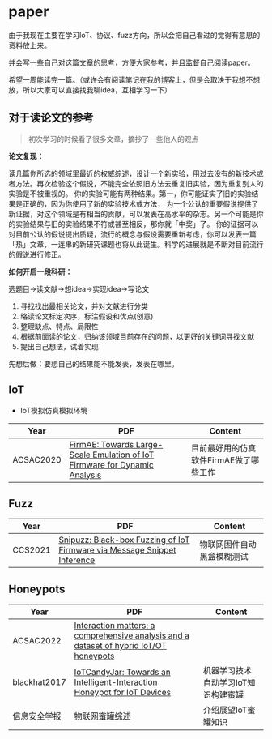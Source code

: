 # paper
由于我现在主要在学习IoT、协议、fuzz方向，所以会把自己看过的觉得有意思的资料放上来。

并会写一些自己对这篇文章的思考，方便大家参考，并且监督自己阅读paper。

希望一周能读完一篇。（或许会有阅读笔记在我的[博客](https://kazamayc.github.io/)上，但是会取决于我想不想放，所以大家可以直接找我聊idea，互相学习一下）

## 对于读论文的参考

> 初次学习的时候看了很多文章，摘抄了一些他人的观点

**论文复现：**

读几篇你所选的领域里最近的权威综述，设计一个新实验，用过去没有的新技术或者方法。再次检验这个假说，不能完全依照旧方法去重复旧实验，因为重复别人的实验是不被重视的。
你的实验可能有两种结果。第一，你可能证实了旧的实验结果是正确的，因为你使用了新的实验技术或方法， 为一个公认的重要假说提供了新证据，对这个领域是有相当的贡献，可以发表在高水平的杂志。另一个可能是你的实验结果与旧的实验结果不符或甚至相反，那你就「中奖」了。 你的证据可以对目前公认的假说提出质疑，流行的概念与假设需要重新考虑，你可以发表一篇 「热」文章，一连串的新研究课题也将从此诞生。科学的进展就是不断对目前流行的假说进行修正。



**如何开启一段科研：**

选题目->读文献->想idea->实现idea->写论文

1. 寻找找出最相关论文，并对文献进行分类
2. 略读论文标定次序，标注假设和优点(创意)
3. 整理缺点、特点、局限性
4. 根据前面读的论文，归纳该领域目前存在的问题，以更好的关键词寻找文献
5. 提出自己想法，试着实现

先想后做：要想自己的结果能不能发表，发表在哪里。

## IoT

* IoT模拟仿真模拟环境

| Year      | PDF                                                          | Content                                |
| --------- | ------------------------------------------------------------ | -------------------------------------- |
| ACSAC2020 | [FirmAE: Towards Large-Scale Emulation of IoT Firmware for Dynamic Analysis](https://github.com/Kazamayc/paper/blob/main/iot/FirmAE-ACSAC2020.pdf) | 目前最好用的仿真软件FirmAE做了哪些工作 |



## Fuzz

| Year    | PDF                                                          | Content                    |
| ------- | ------------------------------------------------------------ | -------------------------- |
| CCS2021 | [Snipuzz: Black-box Fuzzing of IoT Firmware via Message Snippet Inference](https://github.com/Kazamayc/paper/blob/main/fuzz/Snipuzz-CCS2021.pdf) | 物联网固件自动黑盒模糊测试 |



## Honeypots

| Year         | PDF                                                          | Content                             |
| ------------ | ------------------------------------------------------------ | ----------------------------------- |
| ACSAC2022    | [Interaction matters: a comprehensive analysis and a dataset of hybrid IoT/OT honeypots](https://github.com/Kazamayc/paper/blob/main/honeypots/RIoTPot-ACSAC2022.pdf) |                                     |
| blackhat2017 | [IoTCandyJar: Towards an Intelligent-Interaction Honeypot for IoT Devices](https://github.com/Kazamayc/paper/blob/main/honeypots/IoTcandyjar-blackhat2017.pdf) | 机器学习技术自动学习IoT知识构建蜜罐 |
| 信息安全学报 | [物联网蜜罐综述](https://github.com/Kazamayc/paper/blob/main/honeypots/%E7%89%A9%E8%81%94%E7%BD%91%E8%9C%9C%E7%BD%90%E7%BB%BC%E8%BF%B0-%E4%BF%A1%E6%81%AF%E5%AE%89%E5%85%A8%E5%AD%A6%E6%8A%A5.pdf) | 介绍展望IoT蜜罐知识                 |







